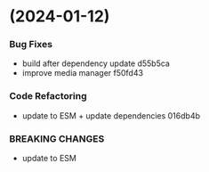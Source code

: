 #  (2024-01-12)


### Bug Fixes

* build after dependency update d55b5ca
* improve media manager f50fd43


### Code Refactoring

* update to ESM + update dependencies 016db4b


### BREAKING CHANGES

* update to ESM




